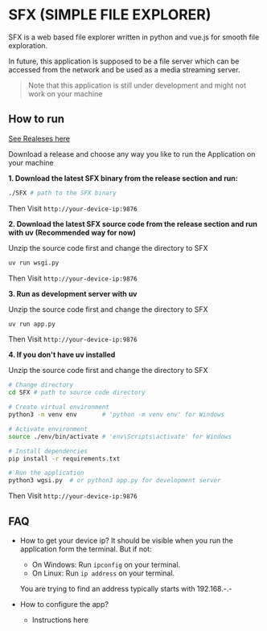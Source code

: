 # SFX (SIMPLE FILE EXPLORER)

SFX is a web based file explorer written in python and vue.js for smooth file exploration.

In future, this application is supposed to be a file server which can be accessed from the network and be used as a media streaming server.

> Note that this application is still under development and might not work on your machine

## How to run

[See Realeses here](https://github.com/mahi028/Simple-File-Explorer/releases)

Download a release and choose any way you like to run the Application on your machine


**1. Download the latest SFX binary from the release section and run:**

```sh
./SFX # path to the SFX binary
``` 
Then Visit `http://your-device-ip:9876` 


**2. Download the latest SFX source code from the release section and run with uv (Recommended way for now)**

Unzip the source code first and change the directory to SFX

```sh
uv run wsgi.py
```
Then Visit `http://your-device-ip:9876` 

**3. Run as development server with uv**

Unzip the source code first and change the directory to SFX

```sh
uv run app.py
```
Then Visit `http://your-device-ip:9876` 

**4. If you don't have uv installed**

Unzip the source code first and change the directory to SFX

```sh
# Change directory
cd SFX # path to source code directory

# Create virtual environment
python3 -m venv env       # 'python -m venv env' for Windows

# Activate environment
source ./env/bin/activate # 'env\Scripts\activate' for Windows

# Install dependencies
pip install -r requirements.txt

# Run the application
python3 wgsi.py  # or python3 app.py for development server
```
Then Visit `http://your-device-ip:9876` 


## FAQ

* How to get your device ip?
    It should be visible when you run the application form the terminal. But if not: 
    - On Windows: Run `ipconfig` on your terminal.
    - On Linux: Run `ip address` on your terminal.

    You are trying to find an address typically starts with 192.168.-.-

* How to configure the app?
    - Instructions here